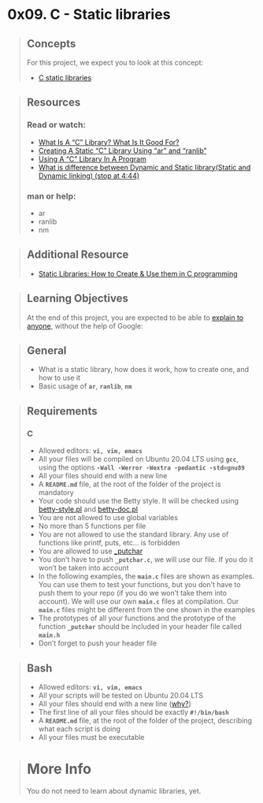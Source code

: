 # 0x09. C - Static libraries
> ## Concepts
> For this project, we expect you to look at this concept:
> * [C static libraries](Concepts/C_static_libraries.md)

> ## Resources
> ### Read or watch:
> * [What Is A “C” Library? What Is It Good For?](https://docencia.ac.upc.edu/FIB/USO/Bibliografia/unix-c-libraries.html)
> * [Creating A Static “C” Library Using “ar” and “ranlib”](https://docencia.ac.upc.edu/FIB/USO/Bibliografia/unix-c-libraries.html)
> * [Using A “C” Library In A Program](https://docencia.ac.upc.edu/FIB/USO/Bibliografia/unix-c-libraries.html)
> * [What is difference between Dynamic and Static library(Static and Dynamic linking) (stop at 4:44)](https://www.youtube.com/watch?v=eW5he5uFBNM)
> ### man or help:
> * ar
> * ranlib
> * nm

> ## Additional Resource
> * [Static Libraries: How to Create & Use them in C programming](https://www.youtube.com/watch?v=icbR8V5eOQc)

> ## Learning Objectives 
> At the end of this project, you are expected to be able to [explain to anyone](https://fs.blog/feynman-learning-technique/), without the help of Google:

> ## General
> * What is a static library, how does it work, how to create one, and how to use it
> * Basic usage of **`ar`**, **`ranlib`**, **`nm`**

> ## Requirements
> ### C
> * Allowed editors: **`vi, vim, emacs`**
> * All your files will be compiled on Ubuntu 20.04 LTS using **`gcc`**, using the options **`-Wall -Werror -Wextra -pedantic -std=gnu89`**
> * All your files should end with a new line
> * A **`README.md`** file, at the root of the folder of the project is mandatory
> * Your code should use the Betty style. It will be checked using [betty-style.pl](https://github.com/alx-tools/Betty/blob/master/betty-style.pl) and [betty-doc.pl](https://github.com/alx-tools/Betty/blob/master/betty-doc.pl)
> * You are not allowed to use global variables
> * No more than 5 functions per file
> * You are not allowed to use the standard library. Any use of functions like printf, puts, etc… is forbidden
> * You are allowed to use [_putchar](https://github.com/alx-tools/_putchar.c/blob/master/_putchar.c)
> * You don’t have to push **`_putchar.c`**, we will use our file. If you do it won’t be taken into account
> * In the following examples, the **`main.c`** files are shown as examples. You can use them to test your functions, but you don’t have to push them to your repo (if you do we won’t take them into account). We will use our own **`main.c`** files at compilation. Our **`main.c`** files might be different from the one shown in the examples
> * The prototypes of all your functions and the prototype of the function **`_putchar`** should be included in your header file called **`main.h`**
> * Don’t forget to push your header file

> ## Bash
> * Allowed editors: **`vi, vim, emacs`**
> * All your scripts will be tested on Ubuntu 20.04 LTS
> * All your files should end with a new line ([why?](https://unix.stackexchange.com/questions/18743/whats-the-point-in-adding-a-new-line-to-the-end-of-a-file/18789))
> * The first line of all your files should be exactly **`#!/bin/bash`**
> * A **`README.md`** file, at the root of the folder of the project, describing what each script is doing
> * All your files must be executable

> # More Info
> You do not need to learn about dynamic libraries, yet.
